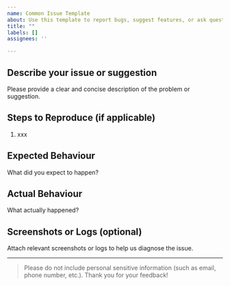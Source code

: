 ```yaml
---
name: Common Issue Template
about: Use this template to report bugs, suggest features, or ask questions.
title: ""
labels: []
assignees: ''

---
```


## Describe your issue or suggestion

Please provide a clear and concise description of the problem or suggestion.

## Steps to Reproduce (if applicable)

1. xxx

## Expected Behaviour

What did you expect to happen?

## Actual Behaviour

What actually happened?

## Screenshots or Logs (optional)

Attach relevant screenshots or logs to help us diagnose the issue.

---

> Please do not include personal sensitive information (such as email, phone number, etc.).
> Thank you for your feedback!
